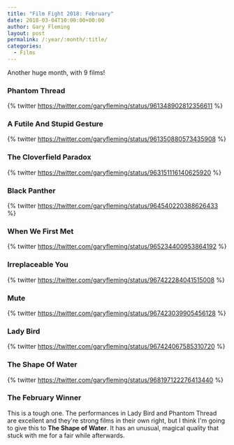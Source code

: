 ```yaml
---
title: "Film Fight 2018: February"
date: 2018-03-04T10:00:00+00:00
author: Gary Fleming
layout: post
permalink: /:year/:month/:title/
categories:
  - Films
---
```


Another huge month, with 9 films!

### Phantom Thread

{% twitter https://twitter.com/garyfleming/status/961348902812356611 %}

### A Futile And Stupid Gesture

{% twitter https://twitter.com/garyfleming/status/961350880573435908 %}

### The Cloverfield Paradox

{% twitter https://twitter.com/garyfleming/status/963151116140625920 %}

### Black Panther

{% twitter https://twitter.com/garyfleming/status/964540220388626433 %}

### When We First Met

{% twitter https://twitter.com/garyfleming/status/965234400953864192 %}

### Irreplaceable You

{% twitter https://twitter.com/garyfleming/status/967422284041515008 %}

### Mute

{% twitter https://twitter.com/garyfleming/status/967423039905456128 %}

### Lady Bird

{% twitter https://twitter.com/garyfleming/status/967424067585310720 %}

### The Shape Of Water

{% twitter https://twitter.com/garyfleming/status/968197122276413440 %}


### The February Winner

This is a tough one. The performances in Lady Bird and Phantom Thread are excellent and they're strong films in their own right, but I think I'm going to give this to **The Shape of Water**. It has an unusual, magical quality that stuck with me for a fair while afterwards.
